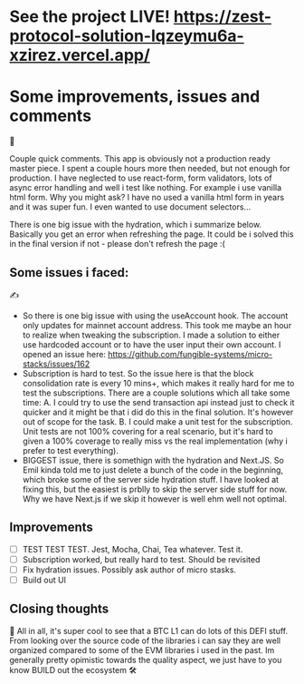 # See the project LIVE! https://zest-protocol-solution-lqzeymu6a-xzirez.vercel.app/

# Some improvements, issues and comments

👋 

Couple quick comments. This app is obviously not a production ready master piece. I spent a couple hours more then needed, but not enough for production. I have neglected to use react-form, form validators, lots of async error handling and well i test like nothing. For example i use vanilla html form. Why you might ask? I have no used a vanilla html form in years and it was super fun. I even wanted to use document selectors...

There is one big issue with the hydration, which i summarize below. Basically you get an error when refreshing the page. It could be i solved this in the final version if not - please don't refresh the page :(

## Some issues i faced: 
 ✍️

 - So there is one big issue with using the useAccount hook. The account only updates for mainnet account address. This took me maybe an hour to realize when tweaking the subscription. I made a solution to either use hardcoded account or to have the user input their own account. I opened an issue here: https://github.com/fungible-systems/micro-stacks/issues/162
 - Subscription is hard to test. So the issue here is that the block consolidation rate is every 10 mins+, which makes it really hard for me to test the subscriptions. There are a couple solutions which all take some time: 
  A. I could try to use the send transaction api instead just to check it quicker and it might be that i did do this in the final solution. It's however out of scope for the task.
  B. I could make a unit test for the subscription. Unit tests are not 100% covering for a real scenario, but it's hard to given a 100% coverage to really miss vs the real implementation (why i prefer to test everything).
- BIGGEST issue, there is somethign with the hydration and Next.JS. So Emil kinda told me to just delete a bunch of the code in the beginning, which broke some of the server side hydration stuff. I have looked at fixing this, but the easiest is prblly to skip the server side stuff for now. Why we have Next.js if we skip it however is well ehm well not optimal.

## Improvements

- [ ] TEST TEST TEST. Jest, Mocha, Chai, Tea whatever. Test it.
- [ ] Subscription worked, but really hard to test. Should be revisited
- [ ] Fix hydration issues. Possibly ask author of micro stasks.
- [ ] Build out UI

## Closing thoughts

🔧 All in all, it's super cool to see that a BTC L1 can do lots of this DEFI stuff. From looking over the source code of the libraries i can say they are well organized compared to some of the EVM libraries i used in the past. Im generally pretty opimistic towards the quality aspect, we just have to you know BUILD out the ecosystem 🛠


